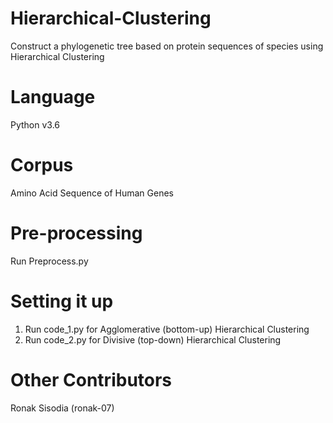 # Hierarchical-Clustering
Construct a phylogenetic tree based on protein sequences of species using Hierarchical Clustering

# Language
Python v3.6

# Corpus
Amino Acid Sequence of Human Genes

# Pre-processing
Run Preprocess.py

# Setting it up
1. Run code_1.py for Agglomerative (bottom-up) Hierarchical Clustering
2. Run code_2.py for Divisive (top-down) Hierarchical Clustering

# Other Contributors
Ronak Sisodia (ronak-07)
